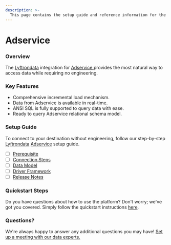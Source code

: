 ```yaml
---
description: >-
  This page contains the setup guide and reference information for the Adservice source connector.
---
```


# Adservice

### Overview

The [Lyftrondata](https://www.lyftrondata.com/) integration for [Adservice](https://www.lyftrondata.com/integration/adservice/)[ ](https://www.lyftrondata.com/integration/adservice/)provides the most natural way to access data while requiring no engineering.

### Key Features

* Comprehensive incremental load mechanism.
* Data from Adservice is available in real-time.&#x20;
* ANSI SQL is fully supported to query data with ease.
* Ready to query Adservice relational schema model.

### Setup Guide

To connect to your destination without engineering, follow our step-by-step [Lyftrondata](https://www.lyftrondata.com/)  [Adservice](https://www.lyftrondata.com/integration/adservice/) setup guide.

* [ ] [Prerequisite](../../marketing-analytics/adservice/prerequisite.md)
* [ ] [Connection Steps](../../marketing-analytics/adservice/connection-steps.md)
* [ ] [Data Model](../../marketing-analytics/adservice/data-model/)
* [ ] [Driver Framework](../../marketing-analytics/adservice/driver-framework/)
* [ ] [Release Notes](../../marketing-analytics/adservice/release-notes.md)

### Quickstart Steps

Do you have questions about how to use the platform? Don't worry; we've got you covered. Simply follow the quickstart instructions [here](../../../quickstart-steps.md).

### Questions? <a href="#questions" id="questions"></a>

We're always happy to answer any additional questions you may have! [Set up a meeting with our data experts.](https://www.lyftrondata.com/book-a-meeting/)


